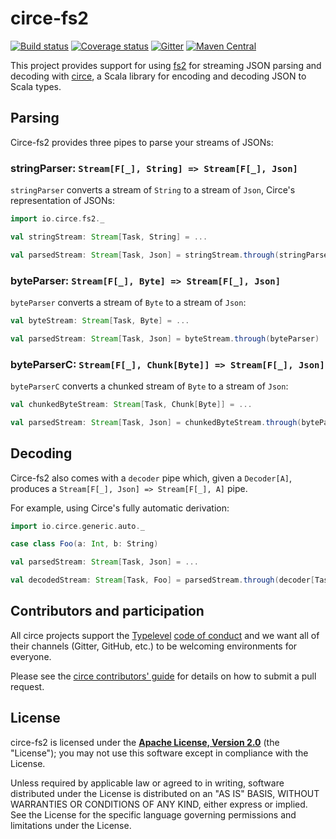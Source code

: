 # circe-fs2

[![Build status](https://img.shields.io/travis/circe/circe-fs2/master.svg)](https://travis-ci.org/circe/circe-fs2)
[![Coverage status](https://img.shields.io/codecov/c/github/circe/circe-fs2/master.svg)](https://codecov.io/github/circe/circe-fs2)
[![Gitter](https://img.shields.io/badge/gitter-join%20chat-green.svg)](https://gitter.im/circe/circe)
[![Maven Central](https://img.shields.io/maven-central/v/io.circe/circe-fs2_2.12.svg)](https://maven-badges.herokuapp.com/maven-central/io.circe/circe-fs2_2.12)

This project provides support for using [fs2][fs2] for streaming JSON parsing and decoding with
[circe][circe], a Scala library for encoding and decoding JSON to Scala types.

## Parsing

Circe-fs2 provides three pipes to parse your streams of JSONs:

### stringParser: `Stream[F[_], String] => Stream[F[_], Json]`

`stringParser` converts a stream of `String` to a stream of `Json`, Circe's representation of JSONs:

```scala
import io.circe.fs2._

val stringStream: Stream[Task, String] = ...

val parsedStream: Stream[Task, Json] = stringStream.through(stringParser)
```

### byteParser: `Stream[F[_], Byte] => Stream[F[_], Json]`

`byteParser` converts a stream of `Byte` to a stream of `Json`:

```scala
val byteStream: Stream[Task, Byte] = ...

val parsedStream: Stream[Task, Json] = byteStream.through(byteParser)
```

### byteParserC: `Stream[F[_], Chunk[Byte]] => Stream[F[_], Json]`

`byteParserC` converts a chunked stream of `Byte` to a stream of `Json`:

```scala
val chunkedByteStream: Stream[Task, Chunk[Byte]] = ...

val parsedStream: Stream[Task, Json] = chunkedByteStream.through(byteParserC)
```

## Decoding

Circe-fs2 also comes with a `decoder` pipe which, given a `Decoder[A]`, produces a
`Stream[F[_], Json] => Stream[F[_], A]` pipe.

For example, using Circe's fully automatic derivation:

```scala
import io.circe.generic.auto._

case class Foo(a: Int, b: String)

val parsedStream: Stream[Task, Json] = ...

val decodedStream: Stream[Task, Foo] = parsedStream.through(decoder[Task, Foo])
```

## Contributors and participation

All circe projects support the [Typelevel][typelevel] [code of conduct][code-of-conduct] and we want
all of their channels (Gitter, GitHub, etc.) to be welcoming environments for everyone.

Please see the [circe contributors' guide][contributing] for details on how to submit a pull
request.

## License

circe-fs2 is licensed under the **[Apache License, Version 2.0][apache]**
(the "License"); you may not use this software except in compliance with the
License.

Unless required by applicable law or agreed to in writing, software
distributed under the License is distributed on an "AS IS" BASIS,
WITHOUT WARRANTIES OR CONDITIONS OF ANY KIND, either express or implied.
See the License for the specific language governing permissions and
limitations under the License.

[apache]: http://www.apache.org/licenses/LICENSE-2.0
[circe]: https://github.com/circe/circe
[code-of-conduct]: http://typelevel.org/conduct.html
[contributing]: https://circe.github.io/circe/contributing.html
[fs2]: https://github.com/functional-streams-for-scala/fs2
[typelevel]: http://typelevel.org/
